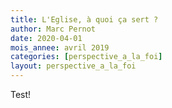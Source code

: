 ```yaml
---
title: L'Eglise, à quoi ça sert ?
author: Marc Pernot
date: 2020-04-01
mois_annee: avril 2019
categories: [perspective_a_la_foi]
layout: perspective_a_la_foi
---
```

Test!
